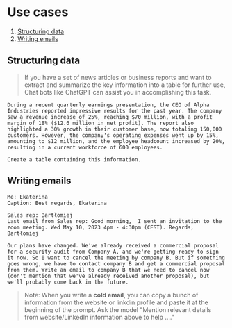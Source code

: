 # Use cases

1. [Structuring data](#structuring-data)
1. [Writing emails](#writing-emails)

## Structuring data

> If you have a set of news articles or business reports and want to extract and summarize the key information into a table for further use, Chat bots like ChatGPT can assist you in accomplishing this task.

```
During a recent quarterly earnings presentation, the CEO of Alpha Industries reported impressive results for the past year. The company saw a revenue increase of 25%, reaching $70 million, with a profit margin of 18% ($12.6 million in net profit). The report also highlighted a 30% growth in their customer base, now totaling 150,000 customers. However, the company's operating expenses went up by 15%, amounting to $12 million, and the employee headcount increased by 20%, resulting in a current workforce of 600 employees.

Create a table containing this information.

```

## Writing emails

```
Me: Ekaterina
Caption: Best regards, Ekaterina

Sales rep: Bartłomiej
Last email from Sales rep: Good morning,  I sent an invitation to the zoom meeting. Wed May 10, 2023 4pm - 4:30pm (CEST). Regards, Bartłomiej

Our plans have changed. We've already received a commercial proposal for a security audit from Company A, and we're getting ready to sign it now. So I want to cancel the meeting by company B. But if something goes wrong, we have to contact company B and get a commercial proposal from them. Write an email to company B that we need to cancel now (don't mention that we've already received another proposal), but we'll probably come back in the future.
```

> Note: When you write a **cold email**, you can copy a bunch of information from the website or linkdin profile and paste it at the beginning of the prompt. Ask the model "Mention relevant details from website/LinkedIn information above to help ...."
